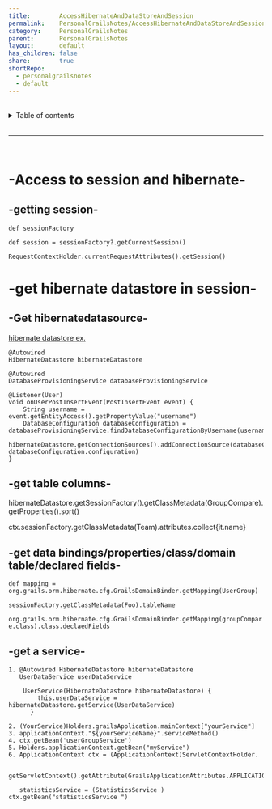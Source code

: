 ```yaml
---
title:        AccessHibernateAndDataStoreAndSession
permalink:    PersonalGrailsNotes/AccessHibernateAndDataStoreAndSession
category:     PersonalGrailsNotes
parent:       PersonalGrailsNotes
layout:       default
has_children: false
share:        true
shortRepo:
  - personalgrailsnotes
  - default
---
```



<br/>

<details markdown="block">
<summary>
Table of contents
</summary>
{: .text-delta }
1. TOC
{:toc}
</details>

<br/>

***

<br/>

# -Access to session and hibernate-

## -getting session-

`def sessionFactory`

`def session = sessionFactory?.getCurrentSession()`

`RequestContextHolder.currentRequestAttributes().getSession()`

# -get hibernate datastore in session-

## -Get hibernatedatasource-

[hibernate datastore ex.](https://guides.grails.org/grails-dynamic-multiple-datasources/guide/index.html  )

    @Autowired
    HibernateDatastore hibernateDatastore

    @Autowired
    DatabaseProvisioningService databaseProvisioningService

    @Listener(User) 
    void onUserPostInsertEvent(PostInsertEvent event) { 
        String username = event.getEntityAccess().getPropertyValue("username")
        DatabaseConfiguration databaseConfiguration = databaseProvisioningService.findDatabaseConfigurationByUsername(username) 
        hibernateDatastore.getConnectionSources().addConnectionSource(databaseConfiguration.dataSourceName, databaseConfiguration.configuration) 
    }

## -get table columns-

hibernateDatastore.getSessionFactory().getClassMetadata(GroupCompare).getProperties().sort()

ctx.sessionFactory.getClassMetadata(Team).attributes.collect{it.name}

## -get data bindings/properties/class/domain table/declared fields-

`def mapping = org.grails.orm.hibernate.cfg.GrailsDomainBinder.getMapping(UserGroup)`

`sessionFactory.getClassMetadata(Foo).tableName`

`org.grails.orm.hibernate.cfg.GrailsDomainBinder.getMapping(groupCompare.class).class.declaedFields`

## -get a service-

    1. @Autowired HibernateDatastore hibernateDatastore
       UserDataService userDataService
     
        UserService(HibernateDatastore hibernateDatastore) {
            this.userDataService = hibernateDatastore.getService(UserDataService)
          }
    
    2. (YourService)Holders.grailsApplication.mainContext["yourService"]
    3. applicationContext."${yourServiceName}".serviceMethod()
    4. ctx.getBean('userGroupService')
    5. Holders.applicationContext.getBean("myService")
    6. ApplicationContext ctx = (ApplicationContext)ServletContextHolder.

       getServletContext().getAttribute(GrailsApplicationAttributes.APPLICATION_CONTEXT)

       statisticsService = (StatisticsService ) ctx.getBean("statisticsService ")